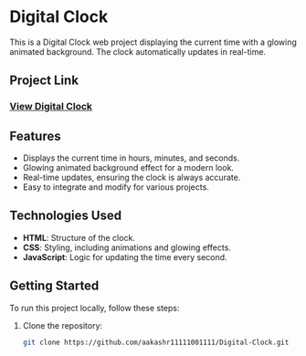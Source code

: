 # Digital Clock

This is a Digital Clock web project displaying the current time with a glowing animated background. The clock automatically updates in real-time.

## Project Link
### [View Digital Clock](https://aakashr11111001111.github.io/Digital-Clock/)

## Features
- Displays the current time in hours, minutes, and seconds.
- Glowing animated background effect for a modern look.
- Real-time updates, ensuring the clock is always accurate.
- Easy to integrate and modify for various projects.

## Technologies Used
- **HTML**: Structure of the clock.
- **CSS**: Styling, including animations and glowing effects.
- **JavaScript**: Logic for updating the time every second.

## Getting Started
To run this project locally, follow these steps:

1. Clone the repository:
   ```bash
   git clone https://github.com/aakashr11111001111/Digital-Clock.git
